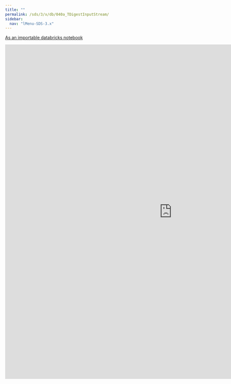 ```yaml
---
title: ""
permalink: /sds/3/x/db/040a_TDigestInputStream/
sidebar:
  nav: "lMenu-SDS-3.x"
---
```


[As an importable databricks notebook](https://lamastex.github.io/scalable-data-science/sds/3/x/db/040a_TDigestInputStream.html)

<iframe src="https://lamastex.github.io/scalable-data-science/sds/3/x/db/040a_TDigestInputStream.html" width="1080" height="1080" frameborder="0"></iframe>
